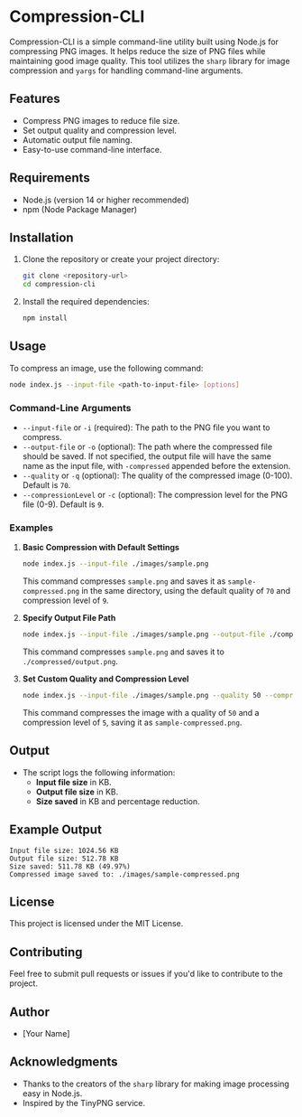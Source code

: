 # Compression-CLI

Compression-CLI is a simple command-line utility built using Node.js for compressing PNG images. It helps reduce the size of PNG files while maintaining good image quality. This tool utilizes the `sharp` library for image compression and `yargs` for handling command-line arguments.

## Features
- Compress PNG images to reduce file size.
- Set output quality and compression level.
- Automatic output file naming.
- Easy-to-use command-line interface.

## Requirements
- Node.js (version 14 or higher recommended)
- npm (Node Package Manager)

## Installation
1. Clone the repository or create your project directory:
   ```bash
   git clone <repository-url>
   cd compression-cli
   ```
2. Install the required dependencies:
   ```bash
   npm install
   ```

## Usage
To compress an image, use the following command:

```bash
node index.js --input-file <path-to-input-file> [options]
```

### Command-Line Arguments
- `--input-file` or `-i` (required): The path to the PNG file you want to compress.
- `--output-file` or `-o` (optional): The path where the compressed file should be saved. If not specified, the output file will have the same name as the input file, with `-compressed` appended before the extension.
- `--quality` or `-q` (optional): The quality of the compressed image (0-100). Default is `70`.
- `--compressionLevel` or `-c` (optional): The compression level for the PNG file (0-9). Default is `9`.

### Examples

1. **Basic Compression with Default Settings**
   ```bash
   node index.js --input-file ./images/sample.png
   ```
   This command compresses `sample.png` and saves it as `sample-compressed.png` in the same directory, using the default quality of `70` and compression level of `9`.

2. **Specify Output File Path**
   ```bash
   node index.js --input-file ./images/sample.png --output-file ./compressed/output.png
   ```
   This command compresses `sample.png` and saves it to `./compressed/output.png`.

3. **Set Custom Quality and Compression Level**
   ```bash
   node index.js --input-file ./images/sample.png --quality 50 --compressionLevel 5
   ```
   This command compresses the image with a quality of `50` and a compression level of `5`, saving it as `sample-compressed.png`.

## Output
- The script logs the following information:
  - **Input file size** in KB.
  - **Output file size** in KB.
  - **Size saved** in KB and percentage reduction.

## Example Output
```
Input file size: 1024.56 KB
Output file size: 512.78 KB
Size saved: 511.78 KB (49.97%)
Compressed image saved to: ./images/sample-compressed.png
```

## License
This project is licensed under the MIT License.

## Contributing
Feel free to submit pull requests or issues if you'd like to contribute to the project.

## Author
- [Your Name]

## Acknowledgments
- Thanks to the creators of the `sharp` library for making image processing easy in Node.js.
- Inspired by the TinyPNG service.
